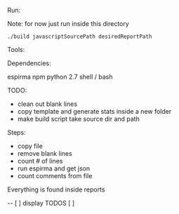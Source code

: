Run:

Note: for now just run inside this directory

``` ./build javascriptSourcePath desiredReportPath  ```

Tools:

Dependencies:

espirma
npm
python 2.7
shell / bash


TODO:
 - clean out blank lines
 - copy template and generate stats inside a new folder
 - make build script take source dir and path

Steps:
- copy file
- remove blank lines
- count # of lines
- run espirma and get json 
- count comments from file



Everything is found inside
reports



-- 
[ ] display TODOS
[ ]  
 
